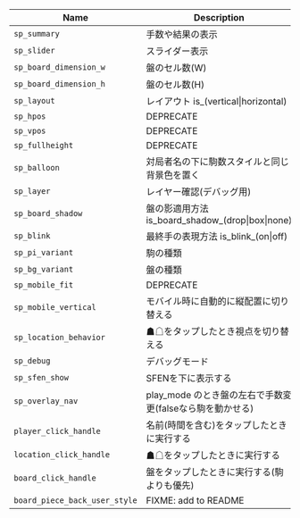 | Name                          | Description                                               | Default                 |
|-------------------------------|-----------------------------------------------------------|-------------------------|
| `sp_summary`                  | 手数や結果の表示                                          | "is_summary_on"         |
| `sp_slider`                   | スライダー表示                                            | "is_summary_off"        |
| `sp_board_dimension_w`        | 盤のセル数(W)                                             |                       9 |
| `sp_board_dimension_h`        | 盤のセル数(H)                                             |                       9 |
| `sp_layout`                   | レイアウト is_(vertical\|horizontal)                      | "is_vertical"           |
| `sp_hpos`                     | DEPRECATE                                                 | "is_hcentered"          |
| `sp_vpos`                     | DEPRECATE                                                 | "is_vcentered"          |
| `sp_fullheight`               | DEPRECATE                                                 | "is_fullheight_off"     |
| `sp_balloon`                  | 対局者名の下に駒数スタイルと同じ背景色を置く              | "is_balloon_on"         |
| `sp_layer`                    | レイヤー確認(デバッグ用)                                  | "is_layer_off"          |
| `sp_board_shadow`             | 盤の影適用方法 is_board_shadow_(drop\|box\|none)          | "is_board_shadow_drop"  |
| `sp_blink`                    | 最終手の表現方法 is_blink_(on\|off)                       | "is_blink_off"          |
| `sp_pi_variant`               | 駒の種類                                                  | "is_pi_variant_a1by"    |
| `sp_bg_variant`               | 盤の種類                                                  | "is_bg_variant_none"    |
| `sp_mobile_fit`               | DEPRECATE                                                 | "is_mobile_fit_on"      |
| `sp_mobile_vertical`          | モバイル時に自動的に縦配置に切り替える                    | "is_mobile_vertical_on" |
| `sp_location_behavior`        | ☗☖をタップしたとき視点を切り替える                      | "is_location_flip_on"   |
| `sp_debug`                    | デバッグモード                                            | "is_debug_off"          |
| `sp_sfen_show`                | SFENを下に表示する                                        | "is_sfen_show_off"      |
| `sp_overlay_nav`              | play_mode のとき盤の左右で手数変更(falseなら駒を動かせる) | "is_overlay_nav_off"    |
| `player_click_handle`         | 名前(時間を含む)をタップしたときに実行する                | null                    |
| `location_click_handle`       | ☗☖をタップしたときに実行する                            | null                    |
| `board_click_handle`          | 盤をタップしたときに実行する(駒よりも優先)                | null                    |
| `board_piece_back_user_style` | FIXME: add to README                                      | place => { return {} }  |
